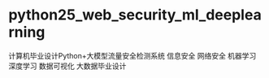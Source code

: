 # python25_web_security_ml_deeplearning
计算机毕业设计Python+大模型流量安全检测系统 信息安全 网络安全 机器学习 深度学习 数据可视化 大数据毕业设计
